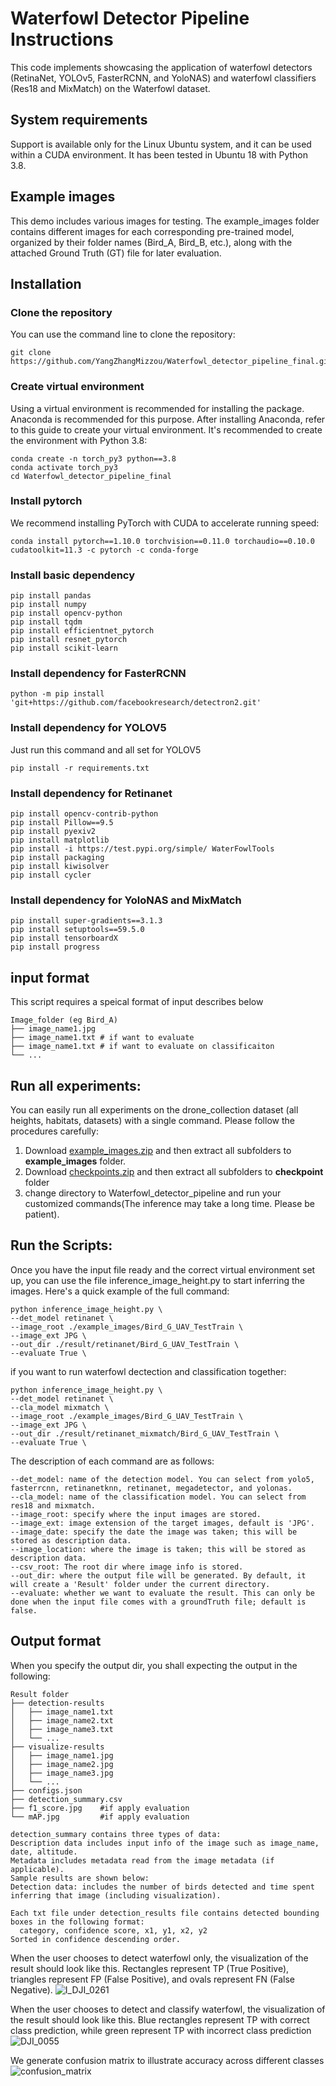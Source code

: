 # Waterfowl Detector Pipeline Instructions

This code implements showcasing the application of waterfowl detectors (RetinaNet, YOLOv5, FasterRCNN, and YoloNAS) and waterfowl classifiers (Res18 and MixMatch) on the Waterfowl dataset.

## System requirements
Support is available only for the Linux Ubuntu system, and it can be used within a CUDA environment. It has been tested in Ubuntu 18 with Python 3.8.

## Example images

This demo includes various images for testing. The example_images folder contains different images for each corresponding pre-trained model, organized by their folder names (Bird_A, Bird_B, etc.), along with the attached Ground Truth (GT) file for later evaluation.

## Installation

### Clone the repository
You can use the command line to clone the repository:
```
git clone https://github.com/YangZhangMizzou/Waterfowl_detector_pipeline_final.git
```

### Create virtual environment
Using a virtual environment is recommended for installing the package. Anaconda is recommended for this purpose. After installing Anaconda, refer to this guide to create your virtual environment. It's recommended to create the environment with Python 3.8:

```
conda create -n torch_py3 python==3.8
conda activate torch_py3
cd Waterfowl_detector_pipeline_final
```

### Install pytorch

We recommend installing PyTorch with CUDA to accelerate running speed:
```
conda install pytorch==1.10.0 torchvision==0.11.0 torchaudio==0.10.0 cudatoolkit=11.3 -c pytorch -c conda-forge
```
### Install basic dependency

```
pip install pandas
pip install numpy
pip install opencv-python
pip install tqdm
pip install efficientnet_pytorch
pip install resnet_pytorch
pip install scikit-learn
```

### Install dependency for FasterRCNN

```
python -m pip install 'git+https://github.com/facebookresearch/detectron2.git'
```

### Install dependency for YOLOV5

Just run this command and all set for YOLOV5
```
pip install -r requirements.txt
```

### Install dependency for Retinanet

```
pip install opencv-contrib-python
pip install Pillow==9.5
pip install pyexiv2
pip install matplotlib
pip install -i https://test.pypi.org/simple/ WaterFowlTools
pip install packaging
pip install kiwisolver
pip install cycler
```


### Install dependency for YoloNAS and MixMatch

```
pip install super-gradients==3.1.3
pip install setuptools==59.5.0
pip install tensorboardX
pip install progress
```

## input format
This script requires a speical format of input describes below
```
Image_folder (eg Bird_A)
├── image_name1.jpg
├── image_name1.txt # if want to evaluate
├── image_name1.txt # if want to evaluate on classificaiton
└── ...
```
## Run all experiments:
You can easily run all experiments on the drone_collection dataset (all heights, habitats, datasets) with a single command. Please follow the procedures carefully:

1. Download [example_images.zip](https://drive.google.com/file/d/1GpPj6GQl_-oaCb7y-YwId4sUjyLDvipQ/view?usp=sharing) and then extract all subfolders to **example_images** folder. 
2. Download [checkpoints.zip](https://drive.google.com/file/d/1gCochdduiTb7sxrAkGTR-DS_YZTEmbLi/view?usp=drive_link) and then extract all subfolders to **checkpoint** folder 
3. change directory to Waterfowl_detector_pipeline and run your customized commands(The inference may take a long time. Please be patient).

## Run the Scripts:
Once you have the input file ready and the correct virtual environment set up, you can use the file inference_image_height.py to start inferring the images. Here's a quick example of the full command:

```
python inference_image_height.py \
--det_model retinanet \
--image_root ./example_images/Bird_G_UAV_TestTrain \
--image_ext JPG \
--out_dir ./result/retinanet/Bird_G_UAV_TestTrain \
--evaluate True \

```


if you want to run waterfowl dectection and classification together:

```
python inference_image_height.py \
--det_model retinanet \
--cla_model mixmatch \
--image_root ./example_images/Bird_G_UAV_TestTrain \
--image_ext JPG \
--out_dir ./result/retinanet_mixmatch/Bird_G_UAV_TestTrain \
--evaluate True \
```

The description of each command are as follows:
```
--det_model: name of the detection model. You can select from yolo5, fasterrcnn, retinanetknn, retinanet, megadetector, and yolonas.
--cla_model: name of the classification model. You can select from res18 and mixmatch.
--image_root: specify where the input images are stored.
--image_ext: image extension of the target images, default is 'JPG'.
--image_date: specify the date the image was taken; this will be stored as description data.
--image_location: where the image is taken; this will be stored as description data.
--csv_root: The root dir where image info is stored.
--out_dir: where the output file will be generated. By default, it will create a 'Result' folder under the current directory.
--evaluate: whether we want to evaluate the result. This can only be done when the input file comes with a groundTruth file; default is false.
```
## Output format
When you specify the output dir, you shall expecting the output in the following:
```
Result folder 
├── detection-results
│   ├── image_name1.txt
│   ├── image_name2.txt
│   ├── image_name3.txt
│   └── ...
├── visualize-results
│   ├── image_name1.jpg
│   ├── image_name2.jpg
│   ├── image_name3.jpg
│   └── ...
├── configs.json
├── detection_summary.csv
├── f1_score.jpg    #if apply evaluation
└── mAP.jpg         #if apply evaluation

detection_summary contains three types of data:
Description data includes input info of the image such as image_name, date, altitude.
Metadata includes metadata read from the image metadata (if applicable).
Sample results are shown below:
Detection data: includes the number of birds detected and time spent inferring that image (including visualization).

Each txt file under detection_results file contains detected bounding boxes in the following format:
  category, confidence score, x1, y1, x2, y2
Sorted in confidence descending order.
```
When the user chooses to detect waterfowl only, the visualization of the result should look like this. Rectangles represent TP (True Positive), triangles represent FP (False Positive), and ovals represent FN (False Negative).
![I_DJI_0261](https://github.com/YangZhangMizzou/Waterfowl_detector_pipeline_final/assets/47132186/65b4ada5-ddce-483b-814e-e7c0d4473ffe)

When the user chooses to detect and classify waterfowl, the visualization of the result should look like this. Blue rectangles represent TP with correct class prediction, while green represent TP with incorrect class prediction
![DJI_0055](https://github.com/YangZhangMizzou/Waterfowl_detector_pipeline_final/assets/47132186/c5d5778b-369b-4071-a3e3-a6c41ff36cdb)

We generate confusion matrix to illustrate accuracy across different classes
![confusion_matrix](https://github.com/YangZhangMizzou/Waterfowl_detector_pipeline_final/assets/47132186/c68eab59-9c74-4a9a-b641-736cee1aed25)





